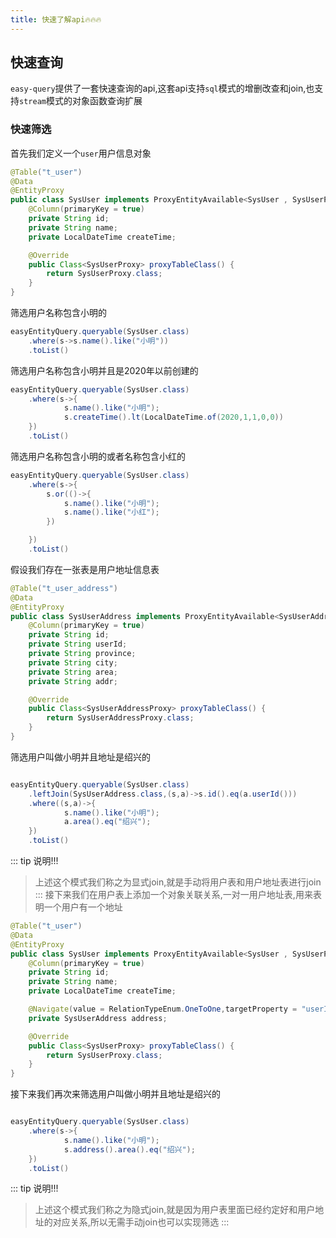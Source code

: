 ```yaml
---
title: 快速了解api🔥🔥🔥
---
```


## 快速查询
`easy-query`提供了一套快速查询的api,这套api支持`sql`模式的增删改查和join,也支持`stream`模式的对象函数查询扩展

### 快速筛选
首先我们定义一个`user`用户信息对象
```java
@Table("t_user")
@Data
@EntityProxy
public class SysUser implements ProxyEntityAvailable<SysUser , SysUserProxy> {
    @Column(primaryKey = true)
    private String id;
    private String name;
    private LocalDateTime createTime;

    @Override
    public Class<SysUserProxy> proxyTableClass() {
        return SysUserProxy.class;
    }
}
```

筛选用户名称包含小明的
```java
easyEntityQuery.queryable(SysUser.class)
    .where(s->s.name().like("小明"))
    .toList()
```
筛选用户名称包含小明并且是2020年以前创建的
```java
easyEntityQuery.queryable(SysUser.class)
    .where(s->{
            s.name().like("小明");
            s.createTime().lt(LocalDateTime.of(2020,1,1,0,0))
    })
    .toList()
```
筛选用户名称包含小明的或者名称包含小红的
```java
easyEntityQuery.queryable(SysUser.class)
    .where(s->{
        s.or(()->{
            s.name().like("小明");
            s.name().like("小红");
        })

    })
    .toList()
```
假设我们存在一张表是用户地址信息表
```java
@Table("t_user_address")
@Data
@EntityProxy
public class SysUserAddress implements ProxyEntityAvailable<SysUserAddress , SysUserAddressProxy> {
    @Column(primaryKey = true)
    private String id;
    private String userId;
    private String province;
    private String city;
    private String area;
    private String addr;

    @Override
    public Class<SysUserAddressProxy> proxyTableClass() {
        return SysUserAddressProxy.class;
    }
}
```
筛选用户叫做小明并且地址是绍兴的
```java

easyEntityQuery.queryable(SysUser.class)
    .leftJoin(SysUserAddress.class,(s,a)->s.id().eq(a.userId()))
    .where((s,a)->{
            s.name().like("小明");
            a.area().eq("绍兴");
    })
    .toList()
```

::: tip 说明!!!
> 上述这个模式我们称之为显式join,就是手动将用户表和用户地址表进行join
:::
接下来我们在用户表上添加一个对象关联关系,一对一用户地址表,用来表明一个用户有一个地址
```java
@Table("t_user")
@Data
@EntityProxy
public class SysUser implements ProxyEntityAvailable<SysUser , SysUserProxy> {
    @Column(primaryKey = true)
    private String id;
    private String name;
    private LocalDateTime createTime; 

    @Navigate(value = RelationTypeEnum.OneToOne,targetProperty = "userId")
    private SysUserAddress address;

    @Override
    public Class<SysUserProxy> proxyTableClass() {
        return SysUserProxy.class;
    }
}
```
接下来我们再次来筛选用户叫做小明并且地址是绍兴的
```java

easyEntityQuery.queryable(SysUser.class)
    .where(s->{
            s.name().like("小明");
            s.address().area().eq("绍兴");
    })
    .toList()
```
::: tip 说明!!!
> 上述这个模式我们称之为隐式join,就是因为用户表里面已经约定好和用户地址的对应关系,所以无需手动join也可以实现筛选
:::
